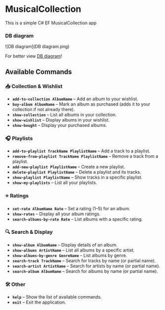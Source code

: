 ﻿# MusicalCollection

This is a simple C# EF MusicalCollection app

### DB diagram
![DB diagram](DB diagram.png)

For better view [DB diagram](https://dbdesigner.page.link/GN9LRu7Tjwbm7Zhc8)!

## Available Commands

### 📥 Collection & Wishlist
- **`add-to-collection AlbumName`** – Add an album to your wishlist.
- **`buy-album AlbumName`** – Mark an album as purchased (adds it to your collection if not already there).
- **`show-collection`** – List all albums in your collection.
- **`show-wishlist`** – Display albums in your wishlist.
- **`show-bought`** – Display your purchased albums.

### 🎧 Playlists
- **`add-to-playlist TrackName PlaylistName`** – Add a track to a playlist.
- **`remove-from-playlist TrackName PlaylistName`** – Remove a track from a playlist.
- **`add-new-playlist PlaylistName`** – Create a new playlist.
- **`delete-playlist PlaylistName`** – Delete a playlist and its tracks.
- **`show-playlist PlaylistName`** – Show tracks in a specific playlist.
- **`show-my-playlists`** – List all your playlists.

### ⭐ Ratings
- **`set-rate AlbumName Rate`** – Set a rating (1–5) for an album.
- **`show-rates`** – Display all your album ratings.
- **`search-albums-by-rate Rate`** – List albums with a specific rating.

### 🔍 Search & Display
- **`show-album AlbumName`** – Display details of an album.
- **`show-albums ArtistName`** – List all albums by a specific artist.
- **`show-albums-by-genre GenreName`** – List albums by genre.
- **`search-track TrackName`** – Search for tracks by name (or partial name).
- **`search-artist ArtistName`** – Search for artists by name (or partial name).
- **`search-album AlbumName`** – Search for albums by name (or partial name).

### 🛠️ Other
- **`help`** – Show the list of available commands.
- **`exit`** – Exit the application.
